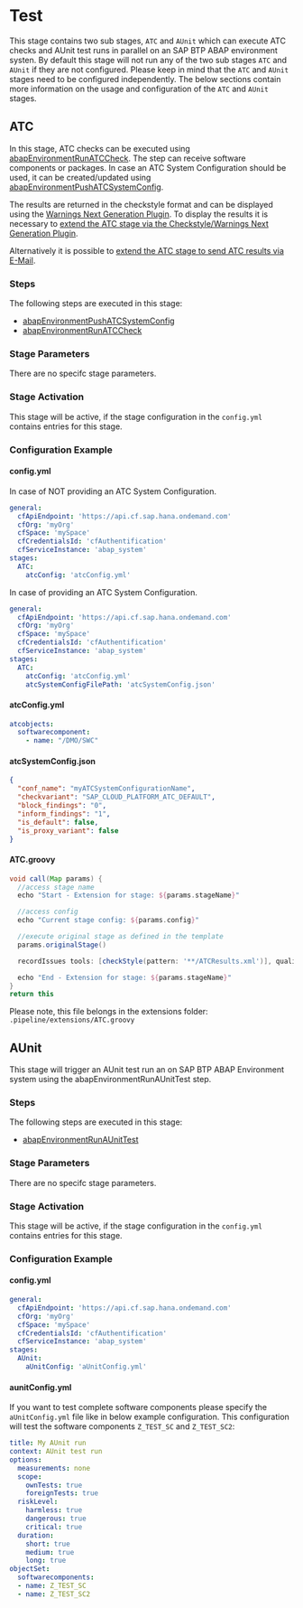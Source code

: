 # Test

This stage contains two sub stages, `ATC` and `AUnit` which can execute ATC checks and AUnit test runs in parallel on an SAP BTP ABAP environment systen.
By default this stage will not run any of the two sub stages `ATC` and `AUnit` if they are not configured. Please keep in mind that the `ATC` and `AUnit` stages need to be configured independently.
The below sections contain more information on the usage and configuration of the `ATC` and `AUnit` stages.

## ATC

In this stage, ATC checks can be executed using [abapEnvironmentRunATCCheck](https://sap.github.io/jenkins-library/steps/abapEnvironmentRunATCCheck/). The step can receive software components or packages.
In case an ATC System Configuration should be used, it can be created/updated using [abapEnvironmentPushATCSystemConfig](https://sap.github.io/jenkins-library/steps/abapEnvironmentPushATCSystemConfig/).

The results are returned in the checkstyle format and can be displayed using the [Warnings Next Generation Plugin](https://www.jenkins.io/doc/pipeline/steps/warnings-ng/#warnings-next-generation-plugin). To display the results it is necessary to [extend the ATC stage via the Checkstyle/Warnings Next Generation Plugin](https://www.project-piper.io/pipelines/abapEnvironment/extensibility/#1-extend-the-atc-stage-via-the-checkstylewarnings-next-generation-plugin).

Alternatively it is possible to [extend the ATC stage to send ATC results via E-Mail](https://www.project-piper.io/pipelines/abapEnvironment/extensibility/#2-extend-the-atc-stage-to-send-atc-results-via-e-mail).

### Steps

The following steps are executed in this stage:

- [abapEnvironmentPushATCSystemConfig](../../../steps/abapEnvironmentPushATCSystemConfig.md)
- [abapEnvironmentRunATCCheck](../../../steps/abapEnvironmentRunATCCheck.md)

### Stage Parameters

There are no specifc stage parameters.

### Stage Activation

This stage will be active, if the stage configuration in the `config.yml` contains entries for this stage.

### Configuration Example

#### config.yml

In case of NOT providing an ATC System Configuration.

```yaml
general:
  cfApiEndpoint: 'https://api.cf.sap.hana.ondemand.com'
  cfOrg: 'myOrg'
  cfSpace: 'mySpace'
  cfCredentialsId: 'cfAuthentification'
  cfServiceInstance: 'abap_system'
stages:
  ATC:
    atcConfig: 'atcConfig.yml'
```

In case of providing an ATC System Configuration.

```yaml
general:
  cfApiEndpoint: 'https://api.cf.sap.hana.ondemand.com'
  cfOrg: 'myOrg'
  cfSpace: 'mySpace'
  cfCredentialsId: 'cfAuthentification'
  cfServiceInstance: 'abap_system'
stages:
  ATC:
    atcConfig: 'atcConfig.yml'
    atcSystemConfigFilePath: 'atcSystemConfig.json'
```

#### atcConfig.yml

```yaml
atcobjects:
  softwarecomponent:
    - name: "/DMO/SWC"
```

#### atcSystemConfig.json

```json
{
  "conf_name": "myATCSystemConfigurationName",
  "checkvariant": "SAP_CLOUD_PLATFORM_ATC_DEFAULT",
  "block_findings": "0",
  "inform_findings": "1",
  "is_default": false,
  "is_proxy_variant": false
}
```

#### ATC.groovy

```groovy
void call(Map params) {
  //access stage name
  echo "Start - Extension for stage: ${params.stageName}"

  //access config
  echo "Current stage config: ${params.config}"

  //execute original stage as defined in the template
  params.originalStage()

  recordIssues tools: [checkStyle(pattern: '**/ATCResults.xml')], qualityGates: [[threshold: 1, type: 'TOTAL', unstable: true]]

  echo "End - Extension for stage: ${params.stageName}"
}
return this
```

Please note, this file belongs in the extensions folder: `.pipeline/extensions/ATC.groovy`

## AUnit

This stage will trigger an AUnit test run an on SAP BTP ABAP Environment system using the abapEnvironmentRunAUnitTest step.

### Steps

The following steps are executed in this stage:

- [abapEnvironmentRunAUnitTest](../../../steps/abapEnvironmentRunAUnitTest.md)

### Stage Parameters

There are no specifc stage parameters.

### Stage Activation

This stage will be active, if the stage configuration in the `config.yml` contains entries for this stage.

### Configuration Example

#### config.yml

```yaml
general:
  cfApiEndpoint: 'https://api.cf.sap.hana.ondemand.com'
  cfOrg: 'myOrg'
  cfSpace: 'mySpace'
  cfCredentialsId: 'cfAuthentification'
  cfServiceInstance: 'abap_system'
stages:
  AUnit:
    aUnitConfig: 'aUnitConfig.yml'
```

#### aunitConfig.yml

If you want to test complete software components please specify the `aUnitConfig.yml` file like in below example configuration. This configuration will test the software components `Z_TEST_SC` and `Z_TEST_SC2`:

```yaml
title: My AUnit run
context: AUnit test run
options:
  measurements: none
  scope:
    ownTests: true
    foreignTests: true
  riskLevel:
    harmless: true
    dangerous: true
    critical: true
  duration:
    short: true
    medium: true
    long: true
objectSet:
  softwarecomponents:
  - name: Z_TEST_SC
  - name: Z_TEST_SC2
```
